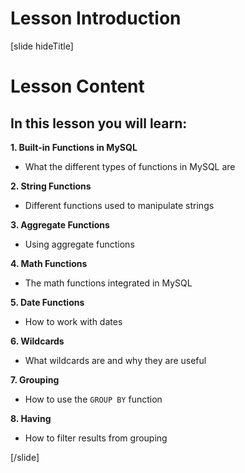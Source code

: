 # Lesson Introduction

[slide hideTitle]

# Lesson Content

## In this lesson you will learn:

**1. Built-in Functions in MySQL**
- What the different types of functions in MySQL are

**2. String Functions**
- Different functions used to manipulate strings

**3. Aggregate Functions**
- Using aggregate functions

**4. Math Functions**
- The math functions integrated in MySQL

**5. Date Functions**
- How to work with dates

**6. Wildcards**
- What wildcards are and why they are useful

**7. Grouping**
- How to use the `GROUP BY` function

**8. Having**
- How to filter results from grouping
    
[/slide]
